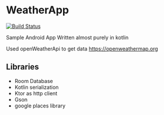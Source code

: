 # WeatherApp

[![Build Status](https://github.com/visron/WeatherApp/actions)](https://github.com/visron/WeatherApp)


Sample Android App Written almost purely in kotlin

Used openWeatherApi to get data https://openweathermap.org

## Libraries

- Room Database
- Kotlin serialization
- Ktor as http client
- Gson
- google places library

